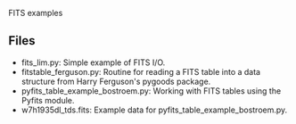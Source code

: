 FITS examples

Files
-----

 - fits_lim.py: Simple example of FITS I/O.
 - fitstable_ferguson.py: Routine for reading a FITS table into a data structure from Harry Ferguson's pygoods package.
 - pyfits_table_example_bostroem.py: Working with FITS tables using the Pyfits module.
 - w7h1935dl_tds.fits: Example data for pyfits_table_example_bostroem.py.
